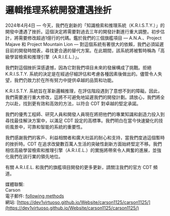 # 邏輯推理系統開發遭遇挫折

2024年4月4日 — 今天，我們在創新的「知識檢索和推理系統（K.R.I.S.T.Y.）」的開發中遭遇了挫折。這個決定將需要對過去三年的開發計劃進行重大調整。初步估計，將需要修改超過1億行的代碼。鑑於我們的三個旗艦項目 — A.N.A.、Project Majave 和 Project Mountain Lion — 對這個系統有著很大的依賴，我們必須延遲目前的開發時間表，尋找更合適的替代方案。在此期間，該系統將被暫時稱為「高級學習檢索和推理引擎（A.R.I.E.L.）」。

我們對這個挫折深感遺憾，因為它對我們項目未來的發展構成了挑戰。拒絕 K.R.I.S.T.Y. 系統的決定是在經過仔細評估和考慮各種因素後做出的。儘管令人失望，我們仍致力於在所有努力中提供卓越的品質和功能。

K.R.I.S.T.Y. 系統旨在革新邏輯推理，在評估階段遇到了意想不到的障礙。因此，我們需要進行重大修改，這將不可避免地延遲我們的開發計劃。請放心，我們將全力以赴，找到更有效和高效的方法，以符合 CDT 對卓越的堅定承諾。

我們的優秀工程師、研究人員和開發人員現在將把他們的專業知識和創造力投入到尋找最佳解決方案中，以滿足 CDT 設定的高標準。我們明白在當今快速變化的技術風景中，可靠和智能的系統的重要性。

我們感謝我們的客戶、利益相關者和廣大社區的耐心和支持，當我們度過這個暫時的挫折時。CDT 在追求改變數百萬人生活的突破性創新方面始終堅定不移。我們相信高級學習檢索和推理引擎（A.R.I.E.L.）的實施將帶來令人興奮的進展，並強化我們在該行業的領先地位。

有關 A.R.I.E.L. 和我們的旗艦項目開發的更多更新，請關注我們的官方 CDT 頻道。

媒體聯繫:<br>
Carson<br>
電子郵件: [following methods](https://github.com/dev1virtuoso/Documentation/blob/main/dev1virtuoso/Attachment/dev1virtuoso/carson-wu.md)<br>
網站: [https://dev1virtuoso.github.io/Website/carson1125/carson1125/](https://dev1virtuoso.github.io/Website/carson1125/carson1125/)
